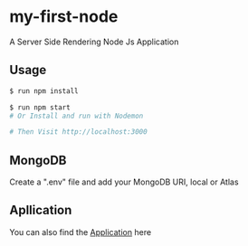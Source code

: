 # my-first-node
A Server Side Rendering Node Js Application

## Usage
```sh
$ run npm install
```
```sh
$ run npm start
# Or Install and run with Nodemon

# Then Visit http://localhost:3000
```
## MongoDB
Create a ".env" file and add your MongoDB URI, local or Atlas

## Apllication
You can also find the  [Application](https://ehmana-node.onrender.com) here
